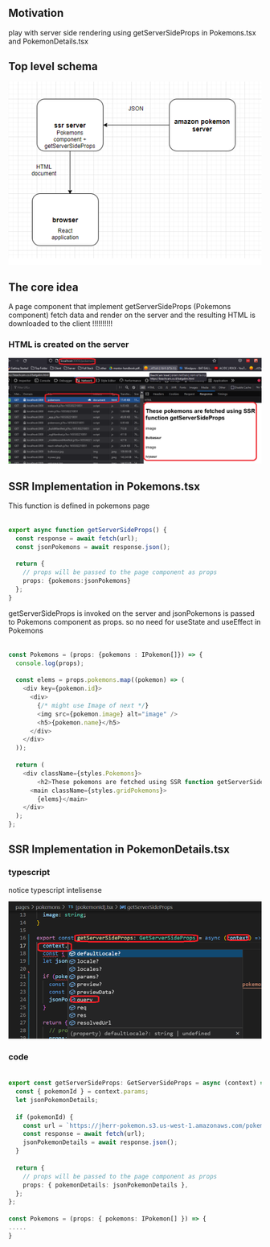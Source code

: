 <h2>Motivation</h2>
play with server side rendering using getServerSideProps in Pokemons.tsx and PokemonDetails.tsx

<h2>Top level schema</h2>

![top-level-schema](./figs/server-side-rendering.png)


<h2>The core idea</h2>
A page component that implement getServerSideProps (Pokemons component) fetch data and render on the server and the resulting HTML is downloaded to the client !!!!!!!!!!

<h3>HTML is created on the server</h3>

![html-created](./figs/html_is_rendered_on_the_server_and_donload_to_the_client.png)

<h2>SSR Implementation in Pokemons.tsx</h2>

<p>This function is defined in pokemons page</p>


```ts

export async function getServerSideProps() {
  const response = await fetch(url);
  const jsonPokemons = await response.json();

  return {
    // props will be passed to the page component as props
    props: {pokemons:jsonPokemons}
  };
}
```

<p>getServerSideProps is invoked on the server and jsonPokemons is passed to Pokemons component as props. so no need for useState and useEffect in Pokemons</p>

```ts

const Pokemons = (props: {pokemons : IPokemon[]}) => {
  console.log(props);

  const elems = props.pokemons.map((pokemon) => (
    <div key={pokemon.id}>
      <div>
        {/* might use Image of next */}
        <img src={pokemon.image} alt="image" />
        <h5>{pokemon.name}</h5>
      </div>
    </div>
  ));

  return (
    <div className={styles.Pokemons}>
        <h2>These pokemons are fetched using SSR function getServerSideProps</h2>
      <main className={styles.gridPokemons}>
        {elems}</main>
    </div>
  );
};

```

<h2>SSR Implementation in PokemonDetails.tsx</h2>

<h3>typescript</h3>
notice typescript intelisense

![intelisense](./figs//ts-context-intelisense.png)

<h3>code</h3>

```ts

export const getServerSideProps: GetServerSideProps = async (context) => {
  const { pokemonId } = context.params;
  let jsonPokemonDetails;

  if (pokemonId) {
    const url = `https://jherr-pokemon.s3.us-west-1.amazonaws.com/pokemon/${pokemonId}.json`;
    const response = await fetch(url);
    jsonPokemonDetails = await response.json();
  }

  return {
    // props will be passed to the page component as props
    props: { pokemonDetails: jsonPokemonDetails },
  };
};

const Pokemons = (props: { pokemons: IPokemon[] }) => {
.....
}

```